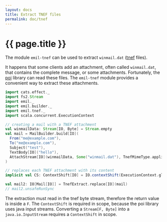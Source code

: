 ```yaml
---
layout: docs
title: Extract TNEF files
permalink: doc/tnef
---
```


# {{ page.title }}

The module `emil-tnef` can be used to extract `winmail.dat`
([tnef](https://en.wikipedia.org/wiki/Transport_Neutral_Encapsulation_Format)
files).

It happens that some clients add an attachment, often called
`winmail.dat`, that contains the complete message, or some
attachments. Fortunately, the [poi](http://poi.apache.org/) library
can read these files. The `emil-tnef` module provides a convenient way
to extract these attachments.


```scala mdoc:silent
import cats.effect._
import fs2.Stream
import emil._
import emil.builder._
import emil.tnef._
import scala.concurrent.ExecutionContext

// creating a mail with a TNEF attachment
val winmailData: Stream[IO, Byte] = Stream.empty
val mail = MailBuilder.build[IO](
  From("me@example.com"),
  To("me@example.com"),
  Subject("test"),
  TextBody[IO]("hello"),
  AttachStream[IO](winmailData, Some("winmail.dat"), TnefMimeType.applicationTnef)
)

// replaces each TNEF attachment with its content
implicit val CS: ContextShift[IO] = IO.contextShift(ExecutionContext.global)

val mail2: IO[Mail[IO]] = TnefExtract.replace[IO](mail)
// mail2.unsafeRunSync
```

The extraction must read in the tnef byte stream, therefore the return
value is inside a `F`. The `ContextShift` is required in scope,
because the poi library uses java input streams. Converting a
`Stream[F, Byte]` into a `java.io.InputStream` requires a
`ContextShift` in scope.
